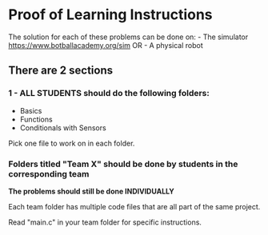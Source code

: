 # Proof of Learning Instructions

The solution for each of these problems can be done on:
    - The simulator https://www.botballacademy.org/sim
    OR
    - A physical robot

## There are 2 sections

### 1 - ALL STUDENTS should do the following folders:
- Basics
- Functions
- Conditionals with Sensors

Pick one file to work on in each folder.


### Folders titled "Team X" should be done by students in the corresponding team

**The problems should still be done INDIVIDUALLY**

Each team folder has multiple code files that are all part of the same project.

Read "main.c" in your team folder for specific instructions.